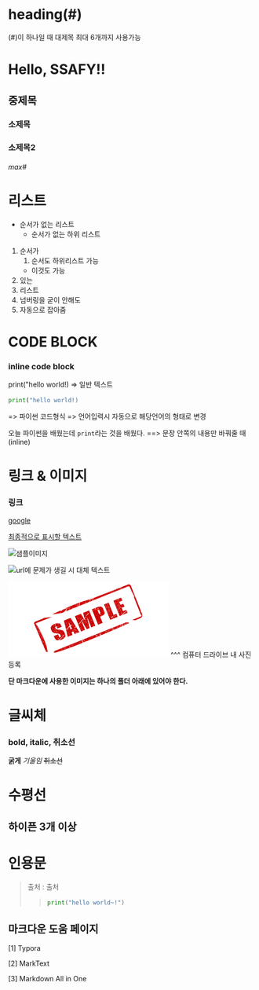 # heading(#)
(#)이 하나일 때 대제목
최대 6개까지 사용가능

# Hello, SSAFY!!
## 중제목
### 소제목
### 소제목2
###### max#

# 리스트
- 순서가 없는 리스트
  - 순서가 없는 하위 리스트

1. 순서가
   1. 순서도 하위리스트 가능
   - 이것도 가능
2. 있는
3. 리스트
1. 넘버링을 굳이 안해도
1. 자동으로 잡아줌

# CODE BLOCK
### inline code block
print("hello world!) => 일반 텍스트
```python
print("hello world!)
```
=> 파이썬 코드형식
=> 언어입력시 자동으로 해당언어의 형태로 변경

오늘 파이썬을 배웠는데 `print`라는 것을 배웠다.
==> 문장 안쪽의 내용만 바꿔줄 때 (inline)

# 링크 & 이미지

### 링크
[google](https://www.google.com)

[최종적으로 표시할 텍스트](url)

![샘플이미지](https://picsum.photos/200/300)

![url에 문제가 생길 시 대체 텍스트](url)

![sample](./image/다운로드.png)
^^^ 컴퓨터 드라이브 내 사진 등록

**단 마크다운에 사용한 이미지는 하나의 폴더 아래에 있어야 한다.**

# 글씨체

### bold, italic, 취소선

**굵게**
*기울임*
~~취소선~~

# 수평선

하이픈 3개 이상
---

# 인용문

> 출처 : 출처
>> ```python
>> print("hello world~!")
>> ```

## 마크다운 도움 페이지
[1] Typora

[2] MarkText

[3] Markdown All in One